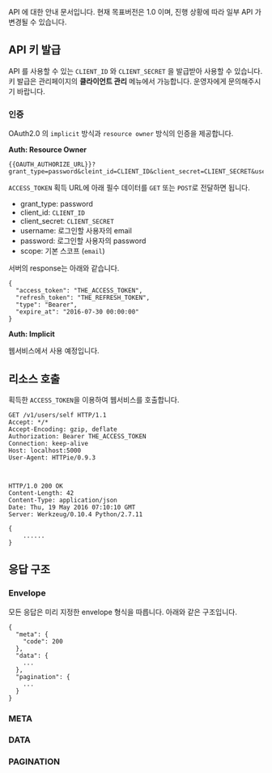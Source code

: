 API 에 대한 안내 문서입니다. 현재 목표버전은 1.0 이며, 진행 상황에 따라 일부 API 가 변경될 수 있습니다.

## API 키 발급

API 를 사용할 수 있는 `CLIENT_ID` 와 `CLIENT_SECRET` 을 발급받아 사용할 수
있습니다. 키 발급은  관리페이지의 **클라이언트 관리**
메뉴에서 가능합니다. 운영자에게 문의해주시기 바랍니다.

### 인증

OAuth2.0 의 `implicit` 방식과 `resource owner` 방식의 인증을
제공합니다.

**Auth: Resource Owner**

```
{{OAUTH_AUTHORIZE_URL}}?grant_type=password&cleint_id=CLIENT_ID&client_secret=CLIENT_SECRET&username=USERNAME&password=PASSWORD&scope=email
```

`ACCESS_TOKEN` 획득 URL에 아래 필수 데이터를 `GET` 또는 `POST`로 전달하면 됩니다.

- grant_type: password
- client_id: `CLIENT_ID`
- client_secret: `CLIENT_SECRET`
- username: 로그인할 사용자의 email
- password: 로그인할 사용자의 password
- scope: 기본 스코프 (`email`)

서버의 response는 아래와 같습니다.

```
{
  "access_token": "THE_ACCESS_TOKEN",
  "refresh_token": "THE_REFRESH_TOKEN",
  "type": "Bearer",
  "expire_at": "2016-07-30 00:00:00"
}
```

**Auth: Implicit**

웹서비스에서 사용 예정입니다.

## 리소스 호출

획득한 `ACCESS_TOKEN`을 이용하여 웹서비스를 호출합니다.

```
GET /v1/users/self HTTP/1.1
Accept: */*
Accept-Encoding: gzip, deflate
Authorization: Bearer THE_ACCESS_TOKEN
Connection: keep-alive
Host: localhost:5000
User-Agent: HTTPie/0.9.3



HTTP/1.0 200 OK
Content-Length: 42
Content-Type: application/json
Date: Thu, 19 May 2016 07:10:10 GMT
Server: Werkzeug/0.10.4 Python/2.7.11

{
    ......
}
```

## 응답 구조

### Envelope

모든 응답은 미리 지정한 envelope 형식을 따릅니다. 아래와 같은 구조입니다.

```
{
  "meta": {
    "code": 200
  },
  "data": {
    ...
  },
  "pagination": {
    ...
  }
}
```

### META
### DATA
### PAGINATION
